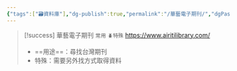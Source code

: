 ```yaml
---
{"tags":["🗃️資料庫"],"dg-publish":true,"permalink":"/華藝電子期刊/","dgPassFrontmatter":true,"created":"2025-05-29T12:21:56.667+08:00","updated":"2025-05-29T12:22:13.432+08:00"}
---
```



> [!success] 華藝電子期刊 `常用` `🪲特殊`
> https://www.airitilibrary.com/
> - ==用途==：尋找台灣期刊
> - 特殊：需要另外找方式取得資料

